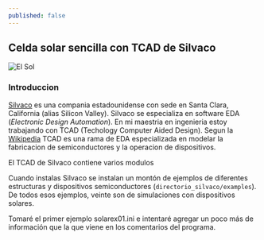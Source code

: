 ```yaml
---
published: false
---
```

## Celda solar sencilla con TCAD de Silvaco
![El Sol]({{site.baseurl}}/media/johnny-automatic-old-sun.png)

### Introduccion
[Silvaco](https://www.silvaco.com/) es una compania estadounidense con sede en Santa Clara, California (alias Silicon Valley). Silvaco se especializa en software EDA (_Electronic Design Automation_). En mi maestria en ingenieria estoy trabajando con TCAD (Techology Computer Aided Design). Segun la [Wikipedia](https://en.wikipedia.org/wiki/Technology_CAD) TCAD es una rama de EDA especializada en modelar la fabricacion de semiconductores y la operacion de dispositivos.

El TCAD de Silvaco contiene varios modulos

Cuando instalas Silvaco se instalan un montón de ejemplos de diferentes estructuras y dispositivos semiconductores (`directorio_silvaco/examples`). De todos esos ejemplos, veinte son de simulaciones con dispositivos solares.

Tomaré el primer ejemplo solarex01.ini e intentaré agregar un poco más de información que la que viene en los comentarios del programa.

